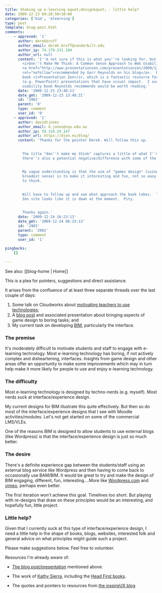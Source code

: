 ```yaml
---
title: Shaking up e-learning &quot;design&quot; - little help?
date: 2009-12-23 09:28:50+10:00
categories: ['bim', 'elearning']
type: post
template: blog-post.html
comments:
    - approved: '1'
      author: derekbruff
      author_email: derek.bruff@vanderbilt.edu
      author_ip: 74.179.231.184
      author_url: null
      content: 'I''m not sure if this is what you''re looking for, but Steve Krug''s book
        <i>Don''t Make Me Think: A Common Sense Approach to Web Usability</i> was recently
        <a href="http://www.presentationzen.com/presentationzen/2009/12/10-books-to-read-in-2010.html"
        rel="nofollow">recommended by Garr Reynolds on his blog</a>.  Reynolds wrote the
        book <i>Presentation Zen</i>, which is a fantastic resource for designing slideware
        (e.g. PowerPoint) presentations that have visual impact.  I suspect that any Web
        usability book Reynolds recommends would be worth reading.'
      date: '2009-12-23 23:48:21'
      date_gmt: '2009-12-23 13:48:21'
      id: '2902'
      parent: '0'
      type: comment
      user_id: '0'
    - approved: '1'
      author: davidtjones
      author_email: d.jones@cqu.edu.au
      author_ip: 59.154.24.147
      author_url: https://djon.es/blog/
      content: 'Thanks for the pointer Derek. Will follow this up.
    
    
        The title "don''t make me think" captures a little of what I''m looking for, but
        there''s also a potential negative/difference with some of the above resources.
    
    
        My vague understanding is that the aim of "games design" (using this term in the
        broadest sense) is to make it interesting and fun, not so easy you don''t have
        to think.
    
    
        Will have to follow up and see what approach the book takes.  The Presentation
        Zen site looks like it is down at the moment.  Pity.
    
    
        Thanks again.'
      date: '2009-12-24 16:23:13'
      date_gmt: '2009-12-24 06:23:13'
      id: '2903'
      parent: '2902'
      type: comment
      user_id: '1'
    
pingbacks:
    []
    
---
```


See also: [[blog-home | Home]]

This is a plea for pointers, suggestions and direct assistance.

It arises from the confluence of at least three separate threads over the last couple of days:

1. Some talk on Cloudworks about [motivating teachers to use technologies](http://cloudworks.ac.uk//cloud/view/2809);
2. A [blog post](http://www.acagamic.com/specials/advent-2009/11-designing-a-game-changer-how-game-mechanics-are-leveraged-in-interaction-design/) and associated presentation about bringing aspects of game design to boring tasks; and
3. My current task on developing [BIM](/blog2/research/bam-blog-aggregation-management/), particularly the interface.

### The premise

It's moderately difficult to motivate students and staff to engage with e-learning technology. Most e-learning technology has boring, if not actively complex and disheartening, interfaces. Insights from game design and other areas offer an opportunity to make some improvements which may in turn help make it more likely for people to use and enjoy e-learning technology.

### The difficulty

Most e-learning technology is designed by techno-nerds (e.g. myself). Most nerds suck at interface/experience design.

My current designs for BIM illustrate this quite effectively. But then so do most of the interface/experience designs that I see with Moodle activities/modules. Let's not get started on some of the commercial LMS/VLEs.

One of the reasons BIM is designed to allow students to use external blogs (like Wordpress) is that the interface/experience design is just so much better.

### The desire

There's a definite experience gap between the students/staff using an external blog service like Wordpress and then having to come back to occasionally use BAM/BIM. It would be great to try and make the design of BIM engaging, different, fun, interesting....More like [Wordpress.com](http://wordpress.com/) and [vimeo](http://www.vimeo.com/), perhaps even better.

The first iteration won't achieve this goal. Timelines too short. But playing with re-designs that draw on these principles would be an interesting, and hopefully fun, little project.

### Little help?

Given that I currently suck at this type of interface/experience design, I need a little help in the shape of books, blogs, websites, interested folk and general advice on what principles might guide such a project.

Please make suggestions below. Feel free to volunteer.

Resources I'm already aware of:

- [The blog post/presentation](http://www.acagamic.com/specials/advent-2009/11-designing-a-game-changer-how-game-mechanics-are-leveraged-in-interaction-design/) mentioned above.
- The work of [Kathy Sierra](http://twitter.com/KathySierra), including the [Head First books](http://oreilly.com/store/series/headfirst.csp).

- The quotes and pointers to resources from [the inspireUX blog](http://www.inspireux.com/)